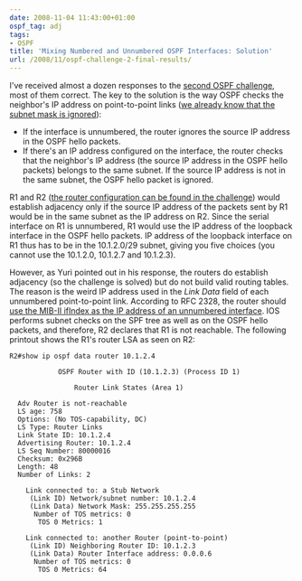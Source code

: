 ```yaml
---
date: 2008-11-04 11:43:00+01:00
ospf_tag: adj
tags:
- OSPF
title: 'Mixing Numbered and Unnumbered OSPF Interfaces: Solution'
url: /2008/11/ospf-challenge-2-final-results/
---
```

I've received almost a dozen responses to the [second OSPF challenge](/2008/10/ospf-challenge-2-mixing-numbered-and/), most of them correct. The key to the solution is the way OSPF checks the neighbor's IP address on point-to-point links ([we already know that the subnet mask is ignored](/2008/10/ospf-challenge-1-final-results/)):

-   If the interface is unnumbered, the router ignores the source IP address in the OSPF hello packets.
-   If there's an IP address configured on the interface, the router checks that the neighbor's IP address (the source IP address in the OSPF hello packets) belongs to the same subnet. If the source IP address is not in the same subnet, the OSPF hello packet is ignored.
<!--more-->
R1 and R2 ([the router configuration can be found in the challenge](/2008/10/ospf-challenge-2-mixing-numbered-and/)) would establish adjacency only if the source IP address of the packets sent by R1 would be in the same subnet as the IP address on R2. Since the serial interface on R1 is unnumbered, R1 would use the IP address of the loopback interface in the OSPF hello packets. IP address of the loopback interface on R1 thus has to be in the 10.1.2.0/29 subnet, giving you five choices (you cannot use the 10.1.2.0, 10.1.2.7 and 10.1.2.3).

However, as Yuri pointed out in his response, the routers do establish adjacency (so the challenge is solved) but do not build valid routing tables. The reason is the weird IP address used in the *Link Data* field of each unnumbered point-to-point link. According to RFC 2328, the router should [use the MIB-II ifIndex as the IP address of an unnumbered interface](http://tools.ietf.org/html/rfc2328). IOS performs subnet checks on the SPF tree as well as on the OSPF hello packets, and therefore, R2 declares that R1 is not reachable. The following printout shows the R1's router LSA as seen on R2:

``` {.code}
R2#show ip ospf data router 10.1.2.4

            OSPF Router with ID (10.1.2.3) (Process ID 1)

                Router Link States (Area 1)

  Adv Router is not-reachable
  LS age: 758
  Options: (No TOS-capability, DC)
  LS Type: Router Links
  Link State ID: 10.1.2.4
  Advertising Router: 10.1.2.4
  LS Seq Number: 80000016
  Checksum: 0x296B
  Length: 48
  Number of Links: 2

    Link connected to: a Stub Network
     (Link ID) Network/subnet number: 10.1.2.4
     (Link Data) Network Mask: 255.255.255.255
      Number of TOS metrics: 0
       TOS 0 Metrics: 1

    Link connected to: another Router (point-to-point)
     (Link ID) Neighboring Router ID: 10.1.2.3
     (Link Data) Router Interface address: 0.0.0.6
      Number of TOS metrics: 0
       TOS 0 Metrics: 64
```
